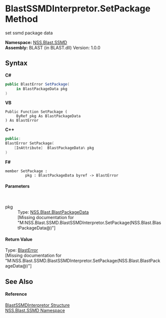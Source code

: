 # BlastSSMDInterpretor.SetPackage Method 
 

set ssmd package data

**Namespace:**&nbsp;<a href="eb10f50e-de3b-3102-6f32-f499377a393f.md">NSS.Blast.SSMD</a><br />**Assembly:**&nbsp;BLAST (in BLAST.dll) Version: 1.0.0

## Syntax

**C#**<br />
``` C#
public BlastError SetPackage(
	 in BlastPackageData pkg
)
```

**VB**<br />
``` VB
Public Function SetPackage ( 
	 ByRef pkg As BlastPackageData
) As BlastError
```

**C++**<br />
``` C++
public:
BlastError SetPackage(
	[InAttribute]  BlastPackageData% pkg
)
```

**F#**<br />
``` F#
member SetPackage : 
         pkg : BlastPackageData byref -> BlastError 

```


#### Parameters
&nbsp;<dl><dt>pkg</dt><dd>Type: <a href="08d36c75-b5dc-8eaf-5936-daa952653fa2.md">NSS.Blast.BlastPackageData</a><br />\[Missing <param name="pkg"/> documentation for "M:NSS.Blast.SSMD.BlastSSMDInterpretor.SetPackage(NSS.Blast.BlastPackageData@)"\]</dd></dl>

#### Return Value
Type: <a href="db8cb631-f3f7-e809-8853-bc1b825061a7.md">BlastError</a><br />\[Missing <returns> documentation for "M:NSS.Blast.SSMD.BlastSSMDInterpretor.SetPackage(NSS.Blast.BlastPackageData@)"\]

## See Also


#### Reference
<a href="ef6e6c61-2d5c-f7f3-fa24-62f5a07fd3b3.md">BlastSSMDInterpretor Structure</a><br /><a href="eb10f50e-de3b-3102-6f32-f499377a393f.md">NSS.Blast.SSMD Namespace</a><br />